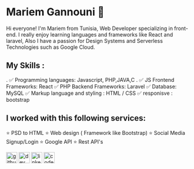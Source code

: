 # Mariem Gannouni  🚀 
Hi everyone! I'm Mariem from Tunisia, Web Developer specializing in front-end. I really enjoy learning languages and frameworks like React and laravel, Also I have a passion for Design Systems and Serverless Technologies such as Google Cloud.


## My Skills :

 . ✅  Programming languages: Javascript, PHP,JAVA,C
 . ✅  JS Frontend Frameworks: React
 ✅  PHP Backend Frameworks: Laravel
 ✅  Database: MySQL
 ✅  Markup language and styling : HTML / CSS
 ✅ responisve : bootstrap
 

## I worked with this following services:

⭐️ PSD to HTML
⭐️ Web design ( Framework like Bootstrap)
⭐️ Social Media Signup/Login
⭐️ Google API
⭐️ Rest API's


[<img src='https://cdn.jsdelivr.net/npm/simple-icons@3.0.1/icons/github.svg' alt='github' height='30'>](https://github.com/GannouniMariem)  [<img src='https://cdn.jsdelivr.net/npm/simple-icons@3.0.1/icons/dev-dot-to.svg' alt='dev' height='30'>](https://dev.to/gmariem)  [<img src='https://cdn.jsdelivr.net/npm/simple-icons@3.0.1/icons/linkedin.svg' alt='linkedin' height='30'>](https://www.linkedin.com/in/mariem-gannouni/)  [<img src='https://cdn.jsdelivr.net/npm/simple-icons@3.0.1/icons/codepen.svg' alt='codepen' height='30'>](https://codepen.io/G-Mariem)  

